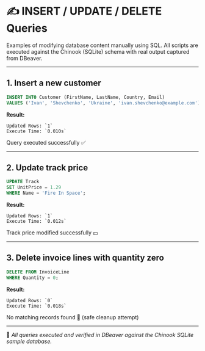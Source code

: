 # ✍️ INSERT / UPDATE / DELETE Queries

Examples of modifying database content manually using SQL. All scripts are executed against the Chinook (SQLite) schema with real output captured from DBeaver.

---

## 1. Insert a new customer

```sql
INSERT INTO Customer (FirstName, LastName, Country, Email)
VALUES ('Ivan', 'Shevchenko', 'Ukraine', 'ivan.shevchenko@example.com');
```

**Result:**

```text
Updated Rows: `1`  
Execute Time: `0.010s`  
```

Query executed successfully ✅

---

## 2. Update track price

```sql
UPDATE Track
SET UnitPrice = 1.29
WHERE Name = 'Fire In Space';
```

**Result:**

```text
Updated Rows: `1`  
Execute Time: `0.012s`  
```

Track price modified successfully 💵

---

## 3. Delete invoice lines with quantity zero

```sql
DELETE FROM InvoiceLine
WHERE Quantity = 0;
```

**Result:**

```text
Updated Rows: `0`  
Execute Time: `0.018s`
```

No matching records found 🧼 (safe cleanup attempt)

---

📘 *All queries executed and verified in DBeaver against the Chinook SQLite sample database.*